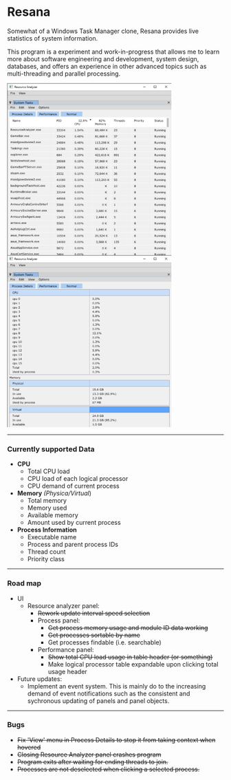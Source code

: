 # Resana

Somewhat of a Windows Task Manager clone, Resana provides live statistics of system information.

This program is a experiment and work-in-progress that allows me to learn more about software engineering and development, system design, databases, and offers an experience in other advanced topics such as multi-threading and parallel processing.

<img align="left" width="382" height="400" src="https://github.com/joeletho/Resana/blob/main/resana/assets/images/resana_proc.png">
<img align="" width="382" height="400" src="https://github.com/joeletho/Resana/blob/main/resana/assets/images/resana_perf.png">

---

### Currently supported Data

* **CPU**
  * Total CPU load
  * CPU load of each logical processor
  * CPU demand of current process  
* **Memory** _(Physica/Virtual_)
  * Total memory
  * Memory used
  * Available memory
  * Amount used by current process
* **Process Information**
  * Executable name
  * Process and parent process IDs
  * Thread count
  * Priority class

---

### Road map

* UI
  * Resource analyzer panel:
    * ~~Rework update interval speed selection~~
    * Process panel:
      * ~~Get process memory usage and module ID data working~~
      * ~~Get processes sortable by name~~
      * Get processes findable (i.e. searchable)
    * Performance panel:
      * ~~Show total CPU load usage in table header (or something)~~
      * Make logical processor table expandable upon clicking total usage header
* Future updates:
  * Implement an event system. This is mainly do to the increasing demand of event notifications such as the consistent and sychronous updating of panels and panel objects.

---

  ### Bugs
  * ~~Fix 'View' menu in Process Details to stop it from taking context when hovered~~
  * ~~Closing Resource Analyzer panel crashes program~~
  * ~~Program exits after waiting for ending threads to join.~~
  * ~~Processes are not deselected when clicking a selected process.~~
